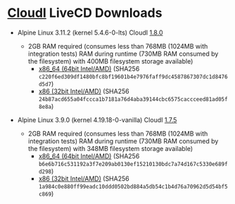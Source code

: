 [CloudI](https://cloudi.org) LiveCD Downloads
=============================================

* Alpine Linux 3.11.2 (kernel 5.4.6-0-lts) CloudI [1.8.0](https://osdn.net/dl/cloudi/cloudi-1.8.0.tar.gz)
  * 2GB RAM required (consumes less than 768MB (1024MB with integration tests) RAM during runtime (730MB RAM consumed by the filesystem) with 400MB filesystem storage available)
    * [x86_64 (64bit Intel/AMD)](https://osdn.net/dl/cloudi/alpine-3.11.2-x86_64-cloudi-1.8.0.iso)
    (SHA256 `c220f6ed309df1480bfc8bf19601b4e7976faff9dc4587867307dc1d8476d5d7`)
    * [x86 (32bit Intel/AMD)](https://osdn.net/dl/cloudi/alpine-3.11.2-x86-cloudi-1.8.0.iso)
    (SHA256 `24b87acd655a04fccca1b7181a76d4aba39144cbc6575caccceed81ad05f8e8a`)

* Alpine Linux 3.9.0 (kernel 4.19.18-0-vanilla) CloudI [1.7.5](https://osdn.net/dl/cloudi/cloudi-1.7.5.tar.gz)
  * 2GB RAM required (consumes less than 768MB (1024MB with integration tests) RAM during runtime (730MB RAM consumed by the filesystem) with 348MB filesystem storage available)
    * [x86_64 (64bit Intel/AMD)](https://osdn.net/dl/cloudi/alpine-3.9.0-x86_64-cloudi-1.7.5.iso)
    (SHA256 `b6e6b716c531192a3f7e209ab0130ef15210130bdc7a74d167c5330e689fd298`)
    * [x86 (32bit Intel/AMD)](https://osdn.net/dl/cloudi/alpine-3.9.0-x86-cloudi-1.7.5.iso)
    (SHA256 `1a984c0e880ff99eadc10ddd0502bd884a5db54c1b4d76a70962d5d54bf5c869`)

